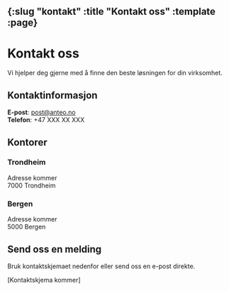 {:slug "kontakt"
 :title "Kontakt oss"
 :template :page}
---

# Kontakt oss

Vi hjelper deg gjerne med å finne den beste løsningen for din virksomhet.

## Kontaktinformasjon

**E-post**: post@anteo.no  
**Telefon**: +47 XXX XX XXX

## Kontorer

### Trondheim
Adresse kommer  
7000 Trondheim

### Bergen
Adresse kommer  
5000 Bergen

## Send oss en melding

Bruk kontaktskjemaet nedenfor eller send oss en e-post direkte.

[Kontaktskjema kommer]